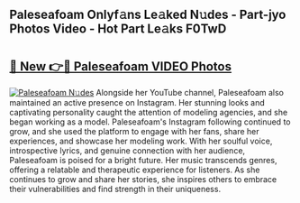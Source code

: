 ## Paleseafoam Onlyf𝚊ns Le𝚊ked N𝚞des - Part-jyo Photos Video - Hot Part Le𝚊ks F0TwD

# <h2><a href="http://ab33461.deff.icu/?id=Paleseafoam">🔗 New 👉🔴 Paleseafoam VIDEO Photos</a></h2>

[![Paleseafoam N𝚞des](https://i.imgur.com/rIISA9y.gif)](http://ab33461.deff.icu/?id=Paleseafoam)
Alongside her YouTube channel, Paleseafoam also maintained an active presence on Instagram. Her stunning looks and captivating personality caught the attention of modeling agencies, and she began working as a model. Paleseafoam's Instagram following continued to grow, and she used the platform to engage with her fans, share her experiences, and showcase her modeling work. With her soulful voice, introspective lyrics, and genuine connection with her audience, Paleseafoam is poised for a bright future. Her music transcends genres, offering a relatable and therapeutic experience for listeners. As she continues to grow and share her stories, she inspires others to embrace their vulnerabilities and find strength in their uniqueness.

